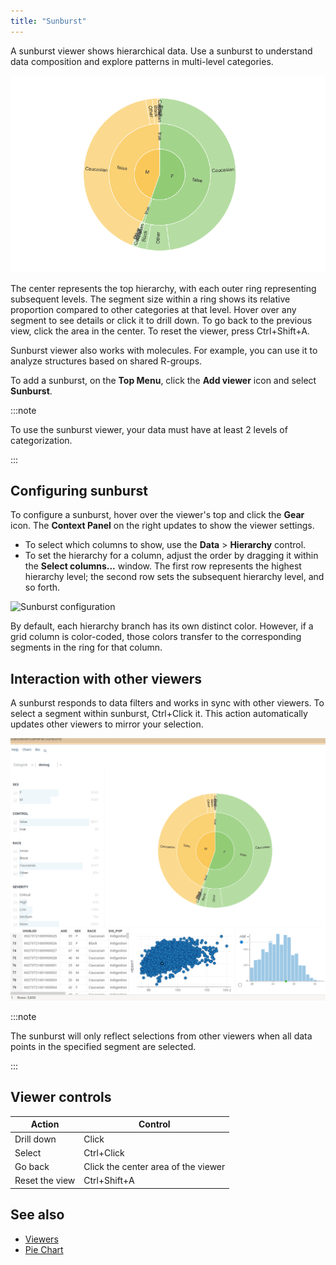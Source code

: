 ```yaml
---
title: "Sunburst"
---
```


A sunburst viewer shows hierarchical data. Use a sunburst to understand data composition and explore patterns in multi-level categories.

![Sunburst interactive data exploration](sunburst-interactive.gif)

The center represents the top hierarchy, with each outer ring representing subsequent levels. The segment size within a ring shows its relative proportion compared to other categories at that level. Hover over any segment to see details or click it to drill down. To go back to the previous view, click the area in the center. To reset the viewer, press Ctrl+Shift+A.

Sunburst viewer also works with molecules. For example, you can use it to analyze structures based on shared R-groups.

To add a sunburst, on the **Top Menu**, click the **Add viewer** icon and select **Sunburst**.

:::note

To use the sunburst viewer, your data must have at least 2 levels of categorization.

:::

## Configuring sunburst

To configure a sunburst, hover over the viewer's top and click the **Gear** icon. The **Context Panel** on the right updates to show the viewer settings.

* To select which columns to show, use the **Data** > **Hierarchy** control.
* To set the hierarchy for a column, adjust the order by dragging it within the **Select columns...** window. The first row represents the highest hierarchy level; the second row sets the subsequent hierarchy level, and so forth.

![Sunburst configuration](sunburst-config.gif)<!--replace gif with nicer colors later-->

By default, each hierarchy branch has its own distinct color. However, if a grid column is color-coded, those colors transfer to the corresponding segments in the ring for that column.

## Interaction with other viewers

A sunburst responds to data filters and works in sync with other viewers. To select a segment within sunburst, Ctrl+Click it. This action automatically updates other viewers to mirror your selection.

![Sunburst categories selection](sunburst-categories-selection.gif)<!--replace gif so that it also shows filters-->

:::note 

The sunburst will only reflect selections from other viewers when all data points in the specified segment are selected.

:::

## Viewer controls

| Action                    | Control                             |
|---------------------------|-------------------------------------|
| Drill down                | Click                               |
| Select                    | Ctrl+Click                          |
| Go back                   | Click the center area of the viewer |
| Reset the view            | Ctrl+Shift+A                        |

## See also

* [Viewers](../viewers/viewers.md)
* [Pie Chart](pie-chart.md)
